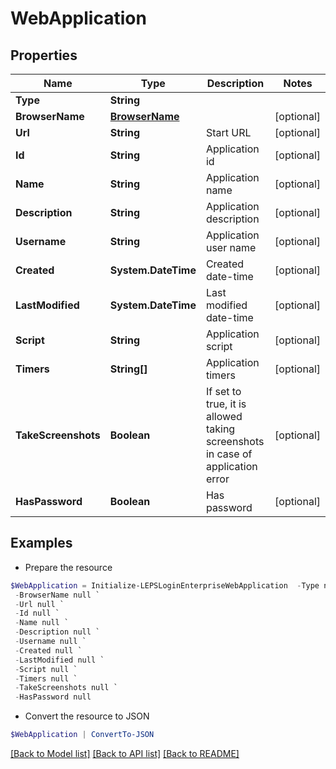# WebApplication
## Properties

Name | Type | Description | Notes
------------ | ------------- | ------------- | -------------
**Type** | **String** |  | 
**BrowserName** | [**BrowserName**](BrowserName.md) |  | [optional] 
**Url** | **String** | Start URL | [optional] 
**Id** | **String** | Application id | [optional] 
**Name** | **String** | Application name | [optional] 
**Description** | **String** | Application description | [optional] 
**Username** | **String** | Application user name | [optional] 
**Created** | **System.DateTime** | Created date-time | [optional] 
**LastModified** | **System.DateTime** | Last modified date-time | [optional] 
**Script** | **String** | Application script | [optional] 
**Timers** | **String[]** | Application timers | [optional] 
**TakeScreenshots** | **Boolean** | If set to true, it is allowed taking screenshots in case of application error | [optional] 
**HasPassword** | **Boolean** | Has password | [optional] 

## Examples

- Prepare the resource
```powershell
$WebApplication = Initialize-LEPSLoginEnterpriseWebApplication  -Type null `
 -BrowserName null `
 -Url null `
 -Id null `
 -Name null `
 -Description null `
 -Username null `
 -Created null `
 -LastModified null `
 -Script null `
 -Timers null `
 -TakeScreenshots null `
 -HasPassword null
```

- Convert the resource to JSON
```powershell
$WebApplication | ConvertTo-JSON
```

[[Back to Model list]](../README.md#documentation-for-models) [[Back to API list]](../README.md#documentation-for-api-endpoints) [[Back to README]](../README.md)

